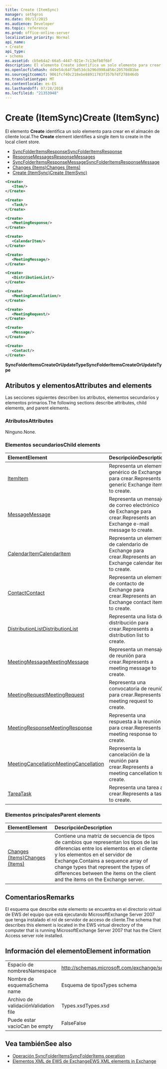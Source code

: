 ```yaml
---
title: Create (ItemSync)
manager: sethgros
ms.date: 09/17/2015
ms.audience: Developer
ms.topic: reference
ms.prod: office-online-server
localization_priority: Normal
api_name:
- Create
api_type:
- schema
ms.assetid: cb5e64a2-66a5-4447-921e-7c13efb8f6bf
description: El elemento Create identifica un solo elemento para crear en el almacén de cliente local.
ms.openlocfilehash: d49e54c64f7bd53dcb296d998a856c20570d81be
ms.sourcegitcommit: 9061fcf40c218ebe88911783f357b7df278846db
ms.translationtype: MT
ms.contentlocale: es-ES
ms.lasthandoff: 07/28/2018
ms.locfileid: "21353948"
---
```

# <a name="create-itemsync"></a><span data-ttu-id="8c943-103">Create (ItemSync)</span><span class="sxs-lookup"><span data-stu-id="8c943-103">Create (ItemSync)</span></span>

<span data-ttu-id="8c943-104">El elemento **Create** identifica un solo elemento para crear en el almacén de cliente local.</span><span class="sxs-lookup"><span data-stu-id="8c943-104">The **Create** element identifies a single item to create in the local client store.</span></span> 
  
- [<span data-ttu-id="8c943-105">SyncFolderItemsResponse</span><span class="sxs-lookup"><span data-stu-id="8c943-105">SyncFolderItemsResponse</span></span>](syncfolderitemsresponse.md) 
- [<span data-ttu-id="8c943-106">ResponseMessages</span><span class="sxs-lookup"><span data-stu-id="8c943-106">ResponseMessages</span></span>](responsemessages.md) 
- [<span data-ttu-id="8c943-107">SyncFolderItemsResponseMessage</span><span class="sxs-lookup"><span data-stu-id="8c943-107">SyncFolderItemsResponseMessage</span></span>](syncfolderitemsresponsemessage.md) 
- [<span data-ttu-id="8c943-108">Changes (Items)</span><span class="sxs-lookup"><span data-stu-id="8c943-108">Changes (Items)</span></span>](changes-items.md) 
- [<span data-ttu-id="8c943-109">Create (ItemSync)</span><span class="sxs-lookup"><span data-stu-id="8c943-109">Create (ItemSync)</span></span>](create-itemsync.md)
  
```xml
<Create>
   <Item/>
</Create>
```

```xml
<Create>
   <Task/> 
</Create>
```

```xml
<Create>
   <MeetingResponse/>
</Create>
```

```xml
<Create>
   <CalendarItem/>
</Create>
```

```xml
<Create>
   <MeetingMessage/>
</Create>
```

```xml
<Create>
   <DistributionList/>
</Create>
```

```xml
<Create>
   <MeetingCancellation/>
</Create>
```

```xml
<Create>
   <MeetingRequest/> 
</Create>
```

```xml
<Create>
   <Message/> 
</Create>
```

```xml
<Create>
   <Contact/> 
</Create>
```

<span data-ttu-id="8c943-110">**SyncFolderItemsCreateOrUpdateType**</span><span class="sxs-lookup"><span data-stu-id="8c943-110">**SyncFolderItemsCreateOrUpdateType**</span></span>

## <a name="attributes-and-elements"></a><span data-ttu-id="8c943-111">Atributos y elementos</span><span class="sxs-lookup"><span data-stu-id="8c943-111">Attributes and elements</span></span>

<span data-ttu-id="8c943-112">Las secciones siguientes describen los atributos, elementos secundarios y elementos primarios.</span><span class="sxs-lookup"><span data-stu-id="8c943-112">The following sections describe attributes, child elements, and parent elements.</span></span>
  
### <a name="attributes"></a><span data-ttu-id="8c943-113">Atributos</span><span class="sxs-lookup"><span data-stu-id="8c943-113">Attributes</span></span>

<span data-ttu-id="8c943-114">Ninguno.</span><span class="sxs-lookup"><span data-stu-id="8c943-114">None.</span></span>
  
### <a name="child-elements"></a><span data-ttu-id="8c943-115">Elementos secundarios</span><span class="sxs-lookup"><span data-stu-id="8c943-115">Child elements</span></span>

|<span data-ttu-id="8c943-116">**Element**</span><span class="sxs-lookup"><span data-stu-id="8c943-116">**Element**</span></span>|<span data-ttu-id="8c943-117">**Descripción**</span><span class="sxs-lookup"><span data-stu-id="8c943-117">**Description**</span></span>|
|:-----|:-----|
|[<span data-ttu-id="8c943-118">Item</span><span class="sxs-lookup"><span data-stu-id="8c943-118">Item</span></span>](item.md) <br/> |<span data-ttu-id="8c943-119">Representa un elemento genérico de Exchange para crear.</span><span class="sxs-lookup"><span data-stu-id="8c943-119">Represents a generic Exchange item to create.</span></span>  <br/> |
|[<span data-ttu-id="8c943-120">Message</span><span class="sxs-lookup"><span data-stu-id="8c943-120">Message</span></span>](message-ex15websvcsotherref.md) <br/> |<span data-ttu-id="8c943-121">Representa un mensaje de correo electrónico de Exchange para crear.</span><span class="sxs-lookup"><span data-stu-id="8c943-121">Represents an Exchange e-mail message to create.</span></span>  <br/> |
|[<span data-ttu-id="8c943-122">CalendarItem</span><span class="sxs-lookup"><span data-stu-id="8c943-122">CalendarItem</span></span>](calendaritem.md) <br/> |<span data-ttu-id="8c943-123">Representa un elemento de calendario de Exchange para crear.</span><span class="sxs-lookup"><span data-stu-id="8c943-123">Represents an Exchange calendar item to create.</span></span>  <br/> |
|[<span data-ttu-id="8c943-124">Contact</span><span class="sxs-lookup"><span data-stu-id="8c943-124">Contact</span></span>](contact.md) <br/> |<span data-ttu-id="8c943-125">Representa un elemento de contacto de Exchange para crear.</span><span class="sxs-lookup"><span data-stu-id="8c943-125">Represents an Exchange contact item to create.</span></span>  <br/> |
|[<span data-ttu-id="8c943-126">DistributionList</span><span class="sxs-lookup"><span data-stu-id="8c943-126">DistributionList</span></span>](distributionlist.md) <br/> |<span data-ttu-id="8c943-127">Representa una lista de distribución para crear.</span><span class="sxs-lookup"><span data-stu-id="8c943-127">Represents a distribution list to create.</span></span>  <br/> |
|[<span data-ttu-id="8c943-128">MeetingMessage</span><span class="sxs-lookup"><span data-stu-id="8c943-128">MeetingMessage</span></span>](meetingmessage.md) <br/> |<span data-ttu-id="8c943-129">Representa un mensaje de reunión para crear.</span><span class="sxs-lookup"><span data-stu-id="8c943-129">Represents a meeting message to create.</span></span>  <br/> |
|[<span data-ttu-id="8c943-130">MeetingRequest</span><span class="sxs-lookup"><span data-stu-id="8c943-130">MeetingRequest</span></span>](meetingrequest.md) <br/> |<span data-ttu-id="8c943-131">Representa una convocatoria de reunión para crear.</span><span class="sxs-lookup"><span data-stu-id="8c943-131">Represents a meeting request to create.</span></span>  <br/> |
|[<span data-ttu-id="8c943-132">MeetingResponse</span><span class="sxs-lookup"><span data-stu-id="8c943-132">MeetingResponse</span></span>](meetingresponse.md) <br/> |<span data-ttu-id="8c943-133">Representa una respuesta a la reunión para crear.</span><span class="sxs-lookup"><span data-stu-id="8c943-133">Represents a meeting response to create.</span></span>  <br/> |
|[<span data-ttu-id="8c943-134">MeetingCancellation</span><span class="sxs-lookup"><span data-stu-id="8c943-134">MeetingCancellation</span></span>](meetingcancellation.md) <br/> |<span data-ttu-id="8c943-135">Representa la cancelación de la reunión para crear.</span><span class="sxs-lookup"><span data-stu-id="8c943-135">Represents a meeting cancellation to create.</span></span>  <br/> |
|[<span data-ttu-id="8c943-136">Tarea</span><span class="sxs-lookup"><span data-stu-id="8c943-136">Task</span></span>](task.md) <br/> |<span data-ttu-id="8c943-137">Representa una tarea a crear.</span><span class="sxs-lookup"><span data-stu-id="8c943-137">Represents a task to create.</span></span>  <br/> |
   
### <a name="parent-elements"></a><span data-ttu-id="8c943-138">Elementos principales</span><span class="sxs-lookup"><span data-stu-id="8c943-138">Parent elements</span></span>

|<span data-ttu-id="8c943-139">**Element**</span><span class="sxs-lookup"><span data-stu-id="8c943-139">**Element**</span></span>|<span data-ttu-id="8c943-140">**Descripción**</span><span class="sxs-lookup"><span data-stu-id="8c943-140">**Description**</span></span>|
|:-----|:-----|
|[<span data-ttu-id="8c943-141">Changes (Items)</span><span class="sxs-lookup"><span data-stu-id="8c943-141">Changes (Items)</span></span>](changes-items.md) <br/> |<span data-ttu-id="8c943-142">Contiene una matriz de secuencia de tipos de cambios que representan los tipos de las diferencias entre los elementos en el cliente y los elementos en el servidor de Exchange.</span><span class="sxs-lookup"><span data-stu-id="8c943-142">Contains a sequence array of change types that represent the types of differences between the items on the client and the items on the Exchange server.</span></span>  <br/> |
   
## <a name="remarks"></a><span data-ttu-id="8c943-143">Comentarios</span><span class="sxs-lookup"><span data-stu-id="8c943-143">Remarks</span></span>

<span data-ttu-id="8c943-144">El esquema que describe este elemento se encuentra en el directorio virtual de EWS del equipo que está ejecutando MicrosoftExchange Server 2007 que tenga instalado el rol de servidor de acceso de cliente.</span><span class="sxs-lookup"><span data-stu-id="8c943-144">The schema that describes this element is located in the EWS virtual directory of the computer that is running MicrosoftExchange Server 2007 that has the Client Access server role installed.</span></span>
  
## <a name="element-information"></a><span data-ttu-id="8c943-145">Información del elemento</span><span class="sxs-lookup"><span data-stu-id="8c943-145">Element information</span></span>

|||
|:-----|:-----|
|<span data-ttu-id="8c943-146">Espacio de nombres</span><span class="sxs-lookup"><span data-stu-id="8c943-146">Namespace</span></span>  <br/> |http://schemas.microsoft.com/exchange/services/2006/types  <br/> |
|<span data-ttu-id="8c943-147">Nombre de esquema</span><span class="sxs-lookup"><span data-stu-id="8c943-147">Schema name</span></span>  <br/> |<span data-ttu-id="8c943-148">Esquema de tipos</span><span class="sxs-lookup"><span data-stu-id="8c943-148">Types schema</span></span>  <br/> |
|<span data-ttu-id="8c943-149">Archivo de validación</span><span class="sxs-lookup"><span data-stu-id="8c943-149">Validation file</span></span>  <br/> |<span data-ttu-id="8c943-150">Types.xsd</span><span class="sxs-lookup"><span data-stu-id="8c943-150">Types.xsd</span></span>  <br/> |
|<span data-ttu-id="8c943-151">Puede estar vacío</span><span class="sxs-lookup"><span data-stu-id="8c943-151">Can be empty</span></span>  <br/> |<span data-ttu-id="8c943-152">False</span><span class="sxs-lookup"><span data-stu-id="8c943-152">False</span></span>  <br/> |
   
## <a name="see-also"></a><span data-ttu-id="8c943-153">Vea también</span><span class="sxs-lookup"><span data-stu-id="8c943-153">See also</span></span>

- [<span data-ttu-id="8c943-154">Operación SyncFolderItems</span><span class="sxs-lookup"><span data-stu-id="8c943-154">SyncFolderItems operation</span></span>](syncfolderitems-operation.md)
- [<span data-ttu-id="8c943-155">Elementos XML de EWS de Exchange</span><span class="sxs-lookup"><span data-stu-id="8c943-155">EWS XML elements in Exchange</span></span>](ews-xml-elements-in-exchange.md)

